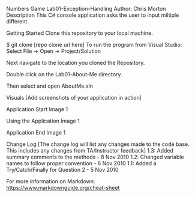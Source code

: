 Numbers Game
Lab01-Exception-Handling
Author: Chris Morton
Description
This C# console application asks the user to input miltiple different.

Getting Started
Clone this repository to your local machine.

$ git clone [repo clone url here]
To run the program from Visual Studio:
Select File -> Open -> Project/Solution

Next navigate to the location you cloned the Repository.

Double click on the Lab01-About-Me directory.

Then select and open AboutMe.sln

Visuals
[Add screenshots of your application in action]

Application Start
Image 1

Using the Application
Image 1

Application End
Image 1

Change Log
[The change log will list any changes made to the code base. This includes any changes from TA/Instructor feedback] 1.3: Added summary comments to the methods - 8 Nov 2010 1.2: Changed variable names to follow proper convention - 6 Nov 2010 1.1: Added a Try/Catch/Finally for Question 2 - 5 Nov 2010

For more information on Markdown: https://www.markdownguide.org/cheat-sheet

